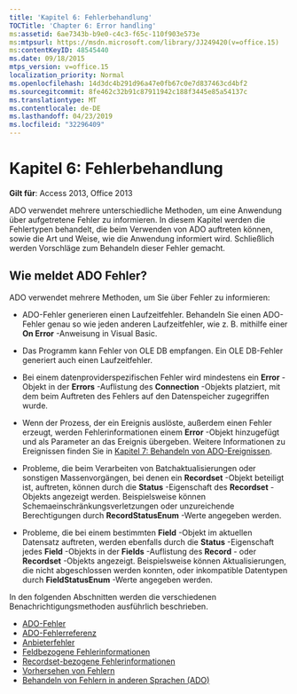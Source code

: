 ```yaml
---
title: 'Kapitel 6: Fehlerbehandlung'
TOCTitle: 'Chapter 6: Error handling'
ms:assetid: 6ae7343b-b9e0-c4c3-f65c-110f903e573e
ms:mtpsurl: https://msdn.microsoft.com/library/JJ249420(v=office.15)
ms:contentKeyID: 48545440
ms.date: 09/18/2015
mtps_version: v=office.15
localization_priority: Normal
ms.openlocfilehash: 14d3dc4b291d96a47e0fb67c0e7d837463cd4bf2
ms.sourcegitcommit: 8fe462c32b91c87911942c188f3445e85a54137c
ms.translationtype: MT
ms.contentlocale: de-DE
ms.lasthandoff: 04/23/2019
ms.locfileid: "32296409"
---
```

# <a name="chapter-6-error-handling"></a>Kapitel 6: Fehlerbehandlung

**Gilt für**: Access 2013, Office 2013

ADO verwendet mehrere unterschiedliche Methoden, um eine Anwendung über aufgetretene Fehler zu informieren. In diesem Kapitel werden die Fehlertypen behandelt, die beim Verwenden von ADO auftreten können, sowie die Art und Weise, wie die Anwendung informiert wird. Schließlich werden Vorschläge zum Behandeln dieser Fehler gemacht.

## <a name="how-does-ado-report-errors"></a>Wie meldet ADO Fehler?

ADO verwendet mehrere Methoden, um Sie über Fehler zu informieren:

- ADO-Fehler generieren einen Laufzeitfehler. Behandeln Sie einen ADO-Fehler genau so wie jeden anderen Laufzeitfehler, wie z. B. mithilfe einer **On Error** -Anweisung in Visual Basic.

- Das Programm kann Fehler von OLE DB empfangen. Ein OLE DB-Fehler generiert auch einen Laufzeitfehler.

- Bei einem datenproviderspezifischen Fehler wird mindestens ein **Error** -Objekt in der **Errors** -Auflistung des **Connection** -Objekts platziert, mit dem beim Auftreten des Fehlers auf den Datenspeicher zugegriffen wurde.

- Wenn der Prozess, der ein Ereignis auslöste, außerdem einen Fehler erzeugt, werden Fehlerinformationen einem **Error** -Objekt hinzugefügt und als Parameter an das Ereignis übergeben. Weitere Informationen zu Ereignissen finden Sie in [Kapitel 7: Behandeln von ADO-Ereignissen](chapter-7-handling-ado-events.md).

- Probleme, die beim Verarbeiten von Batchaktualisierungen oder sonstigen Massenvorgängen, bei denen ein **Recordset** -Objekt beteiligt ist, auftreten, können durch die **Status** -Eigenschaft des **Recordset** -Objekts angezeigt werden. Beispielsweise können Schemaeinschränkungsverletzungen oder unzureichende Berechtigungen durch **RecordStatusEnum** -Werte angegeben werden.

- Probleme, die bei einem bestimmten **Field** -Objekt im aktuellen Datensatz auftreten, werden ebenfalls durch die **Status** -Eigenschaft jedes **Field** -Objekts in der **Fields** -Auflistung des **Record** - oder **Recordset** -Objekts angezeigt. Beispielsweise können Aktualisierungen, die nicht abgeschlossen werden konnten, oder inkompatible Datentypen durch **FieldStatusEnum** -Werte angegeben werden.

In den folgenden Abschnitten werden die verschiedenen Benachrichtigungsmethoden ausführlich beschrieben.

- [ADO-Fehler](ado-errors.md)
- [ADO-Fehlerreferenz](ado-error-reference.md)
- [Anbieterfehler](provider-errors.md)
- [Feldbezogene Fehlerinformationen](field-related-error-information.md)
- [Recordset-bezogene Fehlerinformationen](recordset-related-error-information.md)
- [Vorhersehen von Fehlern](anticipating-errors.md)
- [Behandeln von Fehlern in anderen Sprachen (ADO)](handling-errors-in-other-languages.md)
